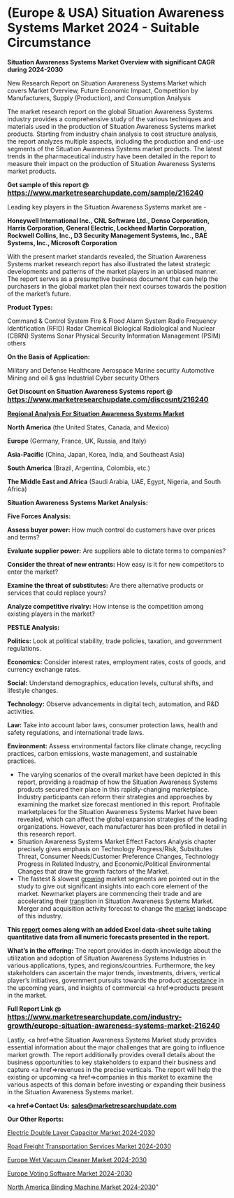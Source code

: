 # (Europe & USA) Situation Awareness Systems Market 2024 - Suitable Circumstance

<strong>Situation Awareness Systems Market Overview with significant CAGR during 2024-2030</strong>

New Research Report on Situation Awareness Systems Market which covers Market Overview, Future Economic Impact, Competition by Manufacturers, Supply (Production), and Consumption Analysis

The market research report on the global Situation Awareness Systems industry provides a comprehensive study of the various techniques and materials used in the production of Situation Awareness Systems market products. Starting from industry chain analysis to cost structure analysis, the report analyzes multiple aspects, including the production and end-use segments of the Situation Awareness Systems market products. The latest trends in the pharmaceutical industry have been detailed in the report to measure their impact on the production of Situation Awareness Systems market products.

<strong>Get sample of this report @ <a href=https://www.marketresearchupdate.com/sample/216240><font size=3 color=#0000ff>https://www.marketresearchupdate.com/sample/216240</font></a></strong>

Leading key players in the Situation Awareness Systems market are -

<strong>Honeywell International Inc., CNL Software Ltd., Denso Corporation, Harris Corporation, General Electric, Lockheed Martin Corporation, Rockwell Collins, Inc., D3 Security Management Systems, Inc., BAE Systems, Inc., Microsoft Corporation</strong>

With the present market standards revealed, the Situation Awareness Systems market research report has also illustrated the latest strategic developments and patterns of the market players in an unbiased manner. The report serves as a presumptive business document that can help the purchasers in the global market plan their next courses towards the position of the market’s future.

<strong>Product Types:</strong>

Command & Control System
Fire & Flood Alarm System
Radio Frequency Identification (RFID)
Radar
Chemical Biological Radiological and Nuclear (CBRN) Systems
Sonar
Physical Security Information Management (PSIM)
others

<strong>On the Basis of Application:</strong>

Military and Defense
Healthcare
Aerospace
Marine security
Automotive
Mining and oil & gas
Industrial
Cyber security
Others

<strong>Get Discount on Situation Awareness Systems report @ <a href=https://www.marketresearchupdate.com/discount/216240><font size=3 color=#0000ff>https://www.marketresearchupdate.com/discount/216240</font></a></strong>

<strong><u><b>Regional Analysis For Situation Awareness Systems Market</b></u></strong>

<strong><b>North America</b></strong> (the United States, Canada, and Mexico)

<strong><b>Europe </b></strong>(Germany, France, UK, Russia, and Italy)

<strong><b>Asia-Pacific</b></strong> (China, Japan, Korea, India, and Southeast Asia)

<strong><b>South America</b></strong> (Brazil, Argentina, Colombia, etc.)

<strong><b>The Middle East and Africa</b></strong> (Saudi Arabia, UAE, Egypt, Nigeria, and South Africa)

<strong>Situation Awareness Systems Market Analysis:</strong>

<strong>Five Forces Analysis:</strong>

<strong>Assess buyer power:</strong> How much control do customers have over prices and terms?

<strong>Evaluate supplier power:</strong> Are suppliers able to dictate terms to companies?

<strong>Consider the threat of new entrants:</strong> How easy is it for new competitors to enter the market?

<strong>Examine the threat of substitutes:</strong> Are there alternative products or services that could replace yours?

<strong>Analyze competitive rivalry:</strong> How intense is the competition among existing players in the market?

<strong>PESTLE Analysis:</strong>

<strong>Politics:</strong> Look at political stability, trade policies, taxation, and government regulations.

<strong>Economics:</strong> Consider interest rates, employment rates, costs of goods, and currency exchange rates.

<strong>Social:</strong> Understand demographics, education levels, cultural shifts, and lifestyle changes.

<strong>Technology:</strong> Observe advancements in digital tech, automation, and R&D activities.

<strong>Law:</strong> Take into account labor laws, consumer protection laws, health and safety regulations, and international trade laws.

<strong>Environment:</strong> Assess environmental factors like climate change, recycling practices, carbon emissions, waste management, and sustainable practices.

<ul>
  <li>The varying scenarios of the overall market have been depicted in this report, providing a roadmap of how the Situation Awareness Systems products secured their place in this rapidly-changing marketplace. Industry participants can reform their strategies and approaches by examining the market size forecast mentioned in this report. Profitable marketplaces for the Situation Awareness Systems Market have been revealed, which can affect the global expansion strategies of the leading organizations. However, each manufacturer has been profiled in detail in this research report.</li>
  <li>Situation Awareness Systems Market Effect Factors Analysis chapter precisely gives emphasis on Technology Progress/Risk, Substitutes Threat, Consumer Needs/Customer Preference Changes, Technology Progress in Related Industry, and Economic/Political Environmental Changes that draw the growth factors of the Market.</li>
  <li>The fastest &amp; slowest <a href=ASDF991299>growing</a> market segments are pointed out in the study to give out significant insights into each core element of the market. Newmarket players are commencing their trade and are accelerating their <a href=>trans</a>ition in Situation Awareness Systems Market. Merger and acquisition activity forecast to change the <a href=>market</a> landscape of this industry.</li>
</ul>
<strong>This <a href=>report</a> comes along with an added Excel data-sheet suite taking quantitative data from all numeric forecasts presented in the report.</strong>

<strong>What’s in the offering:</strong> The report provides in-depth knowledge about the utilization and adoption of Situation Awareness Systems Industries in various applications, types, and regions/countries. Furthermore, the key stakeholders can ascertain the major trends, investments, drivers, vertical player’s initiatives, government pursuits towards the product <a href=ASDF881288>acceptance</a> in the upcoming years, and insights of commercial <a href=>products</a> present in the market.

<strong>Full Report Link @ <a href=https://www.marketresearchupdate.com/industry-growth/europe-situation-awareness-systems-market-216240><font size=3 color=#0000ff>https://www.marketresearchupdate.com/industry-growth/europe-situation-awareness-systems-market-216240</font></a></strong>

Lastly, <a href=>the</a> Situation Awareness Systems Market study provides essential information about the major challenges that are going to influence market growth. The report additionally provides overall details about the business opportunities to key stakeholders to expand their business and capture <a href=>revenues</a> in the precise verticals. The report will help the existing or upcoming <a href=>companies</a> in this market to examine the various aspects of this domain before investing or expanding their business in the Situation Awareness Systems market.

<strong><a href=><strong>Contact Us:</strong></a></strong>
<strong>sales@marketresearchupdate.com</strong>

<strong>Our Other Reports:</strong>

<a href=https://www.linkedin.com/pulse/electric-double-layer-capacitor-market-expects>Electric Double Layer Capacitor Market 2024-2030</a>

<a href=https://www.linkedin.com/pulse/road-freight-transportation-services-market/>Road Freight Transportation Services Market 2024-2030</a>

<a href=https://www.linkedin.com/pulse/europe-wet-vacuum-cleaner-market-size-growth>Europe Wet Vacuum Cleaner Market 2024-2030</a>

<a href=https://www.linkedin.com/pulse/europe-voting-software-market-trends-q4raf/>Europe Voting Software Market 2024-2030</a>

<a href=https://www.linkedin.com/pulse/north-america-binding-machine-market-future-rlqhf/>North America Binding Machine Market 2024-2030</a>"

